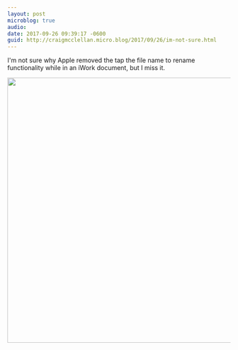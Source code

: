 ```yaml
---
layout: post
microblog: true
audio: 
date: 2017-09-26 09:39:17 -0600
guid: http://craigmcclellan.micro.blog/2017/09/26/im-not-sure.html
---
```

I'm not sure why Apple removed the tap the file name to rename functionality while in an iWork document, but I miss it.

<img src="http://craigmcclellan.com/uploads/2017/3df1b2ffc0.jpg" width="600" height="600" />
